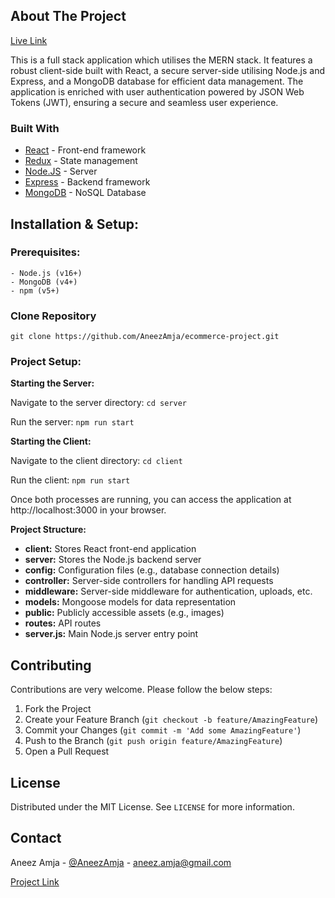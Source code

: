 
## About The Project

[Live Link](https://ecommerce-project-bay.vercel.app/)

This is a full stack application which utilises the MERN stack. It features a robust client-side built with React, a secure server-side utilising Node.js and Express, and a MongoDB database for efficient data management. The application is enriched with user authentication powered by JSON Web Tokens (JWT), ensuring a secure and seamless user experience.

### Built With

* [React](https://react.dev/) - Front-end framework
* [Redux](https://redux.js.org/) - State management
* [Node.JS](https://nodejs.org/en/) - Server
* [Express](https://expressjs.com/) - Backend framework
* [MongoDB](https://www.mongodb.com/) - NoSQL Database

## Installation & Setup:

### Prerequisites:
    - Node.js (v16+)
    - MongoDB (v4+)
    - npm (v5+)
### Clone Repository

```git clone https://github.com/AneezAmja/ecommerce-project.git ```

### Project Setup: <br>

**Starting the Server:**

Navigate to the server directory: ```cd server```

Run the server: ```npm run start``` 

**Starting the Client:**

Navigate to the client directory: ```cd client```

Run the client: ```npm run start``` 

Once both processes are running, you can access the application at http://localhost:3000 in your browser.

**Project Structure:**

* **client:** Stores React front-end application
* **server:** Stores the Node.js backend server
* **config:** Configuration files (e.g., database connection details)
* **controller:** Server-side controllers for handling API requests
* **middleware:** Server-side middleware for authentication, uploads, etc.
* **models:** Mongoose models for data representation
* **public:** Publicly accessible assets (e.g., images)
* **routes:** API routes
* **server.js:** Main Node.js server entry point


## Contributing

Contributions are very welcome. Please follow the below steps:

1. Fork the Project
2. Create your Feature Branch (`git checkout -b feature/AmazingFeature`)
3. Commit your Changes (`git commit -m 'Add some AmazingFeature'`)
4. Push to the Branch (`git push origin feature/AmazingFeature`)
5. Open a Pull Request

## License

Distributed under the MIT License. See `LICENSE` for more information.

## Contact

Aneez Amja - [@AneezAmja](https://www.linkedin.com/in/aneez-amja-19236a216/) - aneez.amja@gmail.com

[Project Link](https://github.com/AneezAmja/ecommerce-project)

